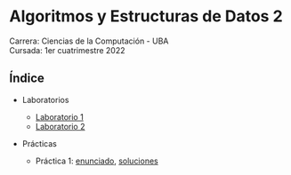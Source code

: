 # Algoritmos y Estructuras de Datos 2

Carrera: Ciencias de la Computación - UBA\
Cursada: 1er cuatrimestre 2022

## Índice

- Laboratorios

  - [Laboratorio 1](Laboratorios/labo01)
  - [Laboratorio 2](Laboratorios/labo02)

- Prácticas

  - Práctica 1: [enunciado](Prácticas/Enunciados/Práctica1.pdf), [soluciones](Prácticas/Soluciones/Práctica1)

